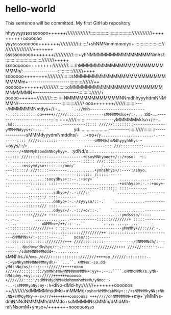 hello-world
===========
This sentence will be committed.
My first GitHub repository

hhyyyyysssssooooo++++++///////////////:::::::::::::::::::::::::::::::://///////////++++++++++ooooooo
yyyssssoooooo+++++++////////////:/::::/+shNMNmmmmmyo+:::::::::::::::::::::///////////////////+++++++
sssssoooooo+++++++////////////::::+yhNMMMMMMMMMMMMMMMNmhs/:::::::::::::::::::::::::::::////////+++++
sssoooooo++++++++//////////:::::/hMMMMMMMMMMMMMMMMMMMMMMMMh/:-----------------:::::::::::///////++++
soooooo++++++++//////////::::::sNMMMMMMMMMMMMMMMMMMMMMMMMMMm+--------------------::::::::::///////++
oooooo+++++++//////////:::::::oMMMMMMMMMMMMMMMMMMMMMMMMNMMMMN+---------------------:::::::::://////+
ooooo++++++/////////::::::::::NMMMMMMMMMMMMMNNmdhhyyyhdmNNMMMN/---------------------:::::::::://////
ooo+++++++///////::::::::----/MMMMMMNmdys+//:-..``     `.-//mMh-------------------------::::::::::::
oo+++++//////:::::::---------sMMMMMMdso+/:-...``            :dd-....--------------------------::::::
+++/////::::::::-------------yMMMMMMdso+/:--..`             .sd:.....................----------:::::
//////:::::::::--------------yMMMMNdyys+/:--..``            `yd:......................----------::::
/////:::::::::---------------sMMMdyyydmNmddhs/-``  ``.:+oo+/``y.......................-.--------::::
////:::::::::----------------oMMMdshmNdhyyyhhhys-``-+oyys/-:/`+.........................---------:::
///::::::::::---------------/+NNMNyhsosdmNNoyhyy+. `:ydNd/o.`.:.........................---------:::
///::::::::----------------+dsoyMNhyooo++/::/+oso-  `-::.``` `.`........................------::::::
///::::::::----------......:mssymdyso+::--.-:/ooo/`           -.....................---------::::::/
///:::::--------............+ymhshhys+/:----:/shyo.           `.................-------------:::::::
/:::::-------................:sooydhys+::--.:+soy+` `         .............------------------:::::::
::::---------.................-+oshhyso+:-.-:+ooy+-``       ``............------------------::::::::
::::---------....................sdhyo+/-.-:///:-``        ``.............------------------:::::::/
::::---------....................omhyo+:-.-/syyyso/::-.`   `.............------------------::::::///
::::---------....................odyys+/-.-::/+o/::-.`    `..............---------------:::::://///+
::::----------.................:ymdssso/:-----..-..`     `...............------------::::::////////+
:::::-----------...-----------oNMMho+/++/::--..``       `...............--------::::::::::////////++
:::::------------------------yMNMMy+//::///:-.```      `..........----------::::::::::::://///////++
::::::::::::----------------dMMNMNs+/:-:::::----..``   ooso/::----------:::::::::::::::::////////+++
////:::::::::-------------/dNMMMNdh/:-------...`      `Noohyyddhyhyo/::-::::::::::::::::////////++++
//////:::::::---------/sdmMMNMMMMddd+-..........`     sMNhhs./o/`oms./o///:::::::::::::///////++++oo
//////:::::::::---:+ymNhymMMMhNMMMmydh/-``...``.`   `+MMMm:-so.dd-yMd:hNo/os/:::::::://////+++++oooo
///////:::::::::/ymMNhsmNNNMMNmmMMMN+:yy+-.--..````.oNMMdNMh/s.yNh-hMd:dmy.+my::::://///++++++oooooo
+///////:::::/sdMMMdydNMMMdohmmmhmMMMh/yNmo::--..-:sMMMMyoNy:my-:h+`dNo-dMd-hy:///////+++++++oooooos
++/////////sdMMMMmsdMd+mMMMo`/osho+NMMMdshMNy+::/+sNMMMMhyNN:+Nh.NN+sMMoyMNy-+-s+///++++++++ooooooss
+++/////ohNMMMMMN+`+my+`yMMNs-dmNNNdNMMMMh/dMMdo+sdMMMMNssMMm/dM:dMh-mNNsomM+ymso+/+++++++oooooossss
